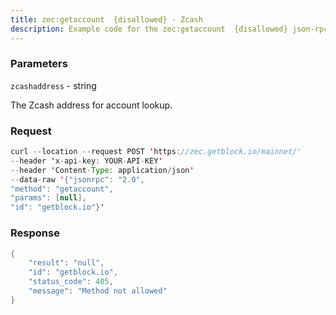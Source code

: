 ```yaml
---
title: zec:getaccount  {disallowed} - Zcash
description: Example code for the zec:getaccount  {disallowed} json-rpc method. Сomplete guide on how to use zec:getaccount  {disallowed} json-rpc in GetBlock.io Web3 documentation.
---
```


### Parameters


`zcashaddress` - string

The Zcash address for account lookup.

### Request

``` java
curl --location --request POST 'https://zec.getblock.io/mainnet/' 
--header 'x-api-key: YOUR-API-KEY' 
--header 'Content-Type: application/json' 
--data-raw '{"jsonrpc": "2.0",
"method": "getaccount",
"params": [null],
"id": "getblock.io"}'
```

###  Response

``` java
{
    "result": "null",
    "id": "getblock.io",
    "status_code": 405,
    "message": "Method not allowed"
}
```


